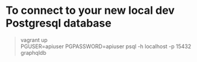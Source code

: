 # To connect to your new local dev Postgresql database
> vagrant up    
> PGUSER=apiuser PGPASSWORD=apiuser psql -h localhost -p 15432 graphqldb

